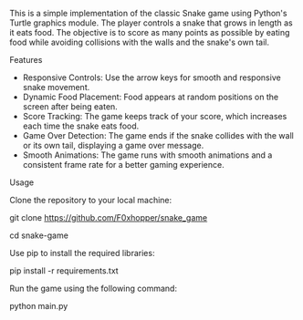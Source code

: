 This is a simple implementation of the classic Snake game using Python's Turtle graphics module. The player controls a snake that grows in length as it eats food. The objective is to score as many points as possible by eating food while avoiding collisions with the walls and the snake's own tail.

Features

- Responsive Controls: Use the arrow keys for smooth and responsive snake movement.
- Dynamic Food Placement: Food appears at random positions on the screen after being eaten.
- Score Tracking: The game keeps track of your score, which increases each time the snake eats food.
- Game Over Detection: The game ends if the snake collides with the wall or its own tail, displaying a game over message.
- Smooth Animations: The game runs with smooth animations and a consistent frame rate for a better gaming experience.


Usage

Clone the repository to your local machine:

git clone https://github.com/F0xhopper/snake_game

cd snake-game

Use pip to install the required libraries:

pip install -r requirements.txt

Run the game using the following command:

python main.py
